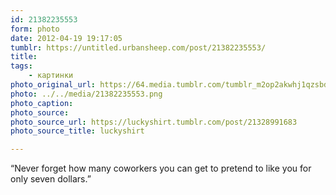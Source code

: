 ```yaml
---
id: 21382235553
form: photo
date: 2012-04-19 19:17:05
tumblr: https://untitled.urbansheep.com/post/21382235553/
title:
tags:
    - картинки
photo_original_url: https://64.media.tumblr.com/tumblr_m2op2akwhj1qzsbdto1_500.png
photo: ../../media/21382235553.png
photo_caption:
photo_source:
photo_source_url: https://luckyshirt.tumblr.com/post/21328991683
photo_source_title: luckyshirt

---
```


<p>“Never forget how many coworkers you can get to pretend to like you for only seven dollars.”</p>
